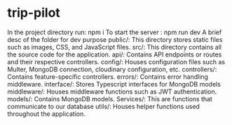 # trip-pilot
In the project directory run: npm i
To start the server : npm run dev
A brief desc of the folder for dev purpose
public/: This directory stores static files such as images, CSS, and JavaScript files.
src/: This directory contains all the source code for the application.
api/: Contains API endpoints or routes and their respective controllers.
config/: Houses configuration files such as Multer, MongoDB connection, cloudinary configuration, etc.
controllers/: Contains feature-specific controllers.
errors/: Contains error handling middleware.
interface/: Stores Typescript interfaces for MongoDB models
middleware/: Houses middleware functions such as JWT authentication.
models/: Contains MongoDB models.
Services/: This are functions that communicate to our database
utils/: Houses helper functions used throughout the application.